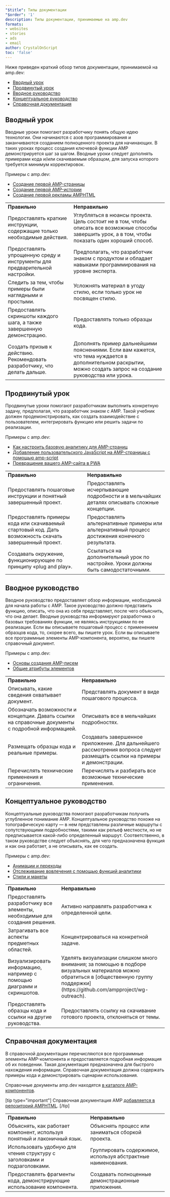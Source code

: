```yaml
---
"$title": Типы документации
"$order": '1'
description: Типы документации, принимаемые на amp.dev
formats:
- websites
- stories
- ads
- email
author: CrystalOnScript
toc: 'false'
---
```


Ниже приведен краткий обзор типов документации, принимаемой на amp.dev:

- [Вводный урок](documentation-types.md?format=websites#introductory-tutorial)
- [Продвинутый урок](documentation-types.md?format=websites#advanced-tutorial)
- [Вводное руководство](documentation-types.md?format=websites#introductory-guide)
- [Концептуальное руководство](documentation-types.md?format=websites#concept-guide)
- [Справочная документация](documentation-types.md?format=websites#reference-documentation)

## Вводный урок <a name="introductory-tutorial"></a>

Вводные уроки помогают разработчику понять общую идею технологии. Они начинаются с азов программирования и заканчиваются созданием полноценного проекта для начинающих. В таких уроках процесс создания ключевой функции AMP демонстрируется шаг за шагом. Вводные уроки следует дополнять примерами кода и/или скачиваемым образцом, для запуска которого требуется минимум корректировок.

Примеры с amp.dev:

- [Создание первой AMP-страницы](../../../../documentation/guides-and-tutorials/start/create/index.md?format=websites)
- [Создание первой AMP-истории](../../../../documentation/guides-and-tutorials/start/visual_story/index.md?format=stories)
- [Создание первой рекламы AMPHTML](../../../../documentation/guides-and-tutorials/start/create_amphtml_ad/index.md?format=ads)

<table>
  <tr>
   <td>
<strong>Правильно</strong>
   </td>
   <td>
<strong>Неправильно</strong>
   </td>
  </tr>
  <tr>
   <td>Предоставлять краткие инструкции, содержащие только необходимые действия.</td>
   <td>Углубляться в нюансы проекта. Цель состоит не в том, чтобы описать все возможные способы завершить урок, а в том, чтобы показать один хороший способ.</td>
  </tr>
  <tr>
   <td>Предоставлять упрощенную среду и инструменты для предварительной настройки.</td>
   <td>Предполагать, что разработчик знаком с продуктом и обладает навыками программирования на уровне эксперта.</td>
  </tr>
  <tr>
   <td>Следить за тем, чтобы примеры были наглядными и простыми.</td>
   <td>Усложнять материал в угоду стилю, если только урок не посвящен стилю.</td>
  </tr>
  <tr>
   <td>Предоставлять скриншоты каждого шага, а также завершенную демонстрацию.</td>
   <td>Предоставлять только образцы кода.</td>
  </tr>
  <tr>
   <td>Создать призыв к действию. Рекомендовать разработчику, что делать дальше.</td>
   <td>Дополнять пример дальнейшими пояснениями. Если вам кажется, что тема нуждается в дополнительном раскрытии, можно создать запрос на создание руководства или урока.</td>
  </tr>
</table>

## Продвинутый урок <a name="advanced-tutorial"></a>

Продвинутые уроки помогают разработчикам выполнить конкретную задачу, предполагая, что разработчик знаком с AMP. Такой учебник должен продемонстрировать, как создать взаимодействие с пользователем, интегрировать функцию или решить задачи по реализации.

Примеры с amp.dev:

- [Как настроить базовую аналитику для AMP-страниц](../../../../documentation/guides-and-tutorials/optimize-measure/tracking-engagement.md?format=websites)
- [Добавление пользовательского JavaScript на AMP-страницы с помощью amp-script](../../../../documentation/guides-and-tutorials/develop/custom-javascript-tutorial.md?format=websites)
- [Превращение вашего AMP-сайта в PWA](../../../../documentation/guides-and-tutorials/optimize-measure/amp_to_pwa.md?format=websites)

<table>
  <tr>
   <td>
<strong>Правильно</strong>
   </td>
   <td>
<strong>Неправильно</strong>
   </td>
  </tr>
  <tr>
   <td>Предоставлять пошаговые инструкции и понятный завершенный проект.</td>
   <td>Предоставлять исчерпывающие подробности и в мельчайших деталях описывать сложные концепции.</td>
  </tr>
  <tr>
   <td>Предоставлять примеры кода или скачиваемый стартовый код. Дать возможность скачать завершенный проект.</td>
   <td>Предоставлять альтернативные примеры или альтернативный процесс достижения конечного результата.</td>
  </tr>
  <tr>
   <td>Создавать окружение, функционирующее по принципу «plug and play».</td>
   <td>Ссылаться на дополнительный урок по настройке. Уроки должны быть самодостаточными.</td>
  </tr>
</table>

## Вводное руководство <a name="introductory-guide"></a>

Вводное руководство предоставляет обзор информации, необходимой для начала работы с AMP. Такое руководство должно представить функцию, описать, что она из себя представляет, после чего объяснить, что она делает. Вводные руководства информируют разработчика о базовых требованиях функции, не являясь инструкциями по ее реализации. Если вы описываете пошаговый процесс с применением образцов кода, то, скорее всего, вы пишете урок. Если вы описываете все программные элементы AMP-компонента, вероятно, вы пишете справочный документ.

Примеры с amp.dev:

- [Основы создания AMP-писем](../../../../documentation/guides-and-tutorials/learn/email_fundamentals.md?format=email)
- [Общие атрибуты элементов](../../../../documentation/guides-and-tutorials/learn/common_attributes.md?format=websites)

<table>
  <tr>
   <td>
<strong>Правильно</strong>
   </td>
   <td>
<strong>Неправильно</strong>
   </td>
  </tr>
  <tr>
   <td>Описывать, какие сведения охватывает документ.</td>
   <td>Представлять документ в виде пошагового процесса.</td>
  </tr>
  <tr>
   <td>Обозначать возможности и концепции. Давать ссылки на справочные документы с подробной информацией.</td>
   <td>Описывать все в мельчайших подробностях.</td>
  </tr>
  <tr>
   <td>Размещать образцы кода и реальные примеры.</td>
   <td>Создавать завершенное приложение. Для дальнейшего рассмотрения вопроса следует размещать ссылки на примеры и демонстрации.</td>
  </tr>
  <tr>
   <td>Перечислять технические применения и ограничения.</td>
   <td>Перечислять и разбирать все возможные технические применения.</td>
  </tr>
</table>

## Концептуальное руководство <a name="concept-guide"></a>

Концептуальные руководства помогают разработчикам получить углубленное понимание AMP. Концептуальное руководство похоже на топографическую карту — в нем представлены различные маршруты с сопутствующими подробностями, такими как рельеф местности, но не предписывается какой-либо определенный маршрут. Соответственно, в таком руководстве следует объяснять, для чего предназначена функция и как она работает, а не описывать, как ее создать.

Примеры с amp.dev:

- [Анимации и переходы](../../../../documentation/guides-and-tutorials/develop/animations/triggering_css_animations.md?format=websites)
- [Отслеживание вовлечения с помощью функций аналитики](../../../../documentation/guides-and-tutorials/optimize-measure/configure-analytics/index.md?format=websites)
- [Стили и макеты](../../../../documentation/guides-and-tutorials/develop/style_and_layout/index.md?format=websites)

<table>
  <tr>
   <td>
<strong>Правильно</strong>
   </td>
   <td>
<strong>Неправильно</strong>
   </td>
  </tr>
  <tr>
   <td>Предоставлять разработчику все элементы, необходимые для создания решения.</td>
   <td>Активно направлять разработчика к определенной цели.</td>
  </tr>
  <tr>
   <td>Затрагивать все аспекты предметных областей.</td>
   <td>Концентрироваться на конкретной задаче.</td>
  </tr>
  <tr>
   <td>Визуализировать информацию, например с помощью диаграмм и скриншотов.</td>
   <td>Уделять визуализации слишком много внимания; за помощью в подборе визуальных материалов можно обратиться в [общественную группу поддержки](https://github.com/ampproject/wg-outreach).</td>
  </tr>
  <tr>
   <td>Предоставлять образцы кода и ссылки на другие руководства.</td>
   <td>Предоставлять ссылку на скачивание готового проекта, отклоняться от темы.</td>
  </tr>
</table>

## Справочная документация <a name="reference-documentation"></a>

В справочной документации перечисляются все программные элементы AMP-компонента и предоставляется подробная информация об их поведении. Такая документация предназначена для быстрого нахождения информации. Справочная документация должна содержать примеры кода и демонстрировать сценарии использования.

Справочные документы amp.dev находятся [в каталоге AMP-компонентов](../../../../documentation/components/index.html?format=websites).

[tip type="important"] Справочная документация AMP [добавляется в репозиторий AMPHTML](https://github.com/ampproject/amphtml). [/tip]

<table>
  <tr>
   <td>
<strong>Правильно</strong>
   </td>
   <td>
<strong>Неправильно</strong>
   </td>
  </tr>
  <tr>
   <td>Объяснять, как работает компонент, используя понятный и лаконичный язык.</td>
   <td>Объяснять процесс или заниматься сборкой проекта.</td>
  </tr>
  <tr>
   <td>Использовать удобную для чтения структуру с заголовками и подзаголовками.</td>
   <td>Группировать содержимое, используя абстрактные наименования.</td>
  </tr>
  <tr>
   <td>Предоставлять фрагменты кода, демонстрирующие использование компонента.</td>
   <td>Создавать полноценные демонстрационные приложения.</td>
  </tr>
</table>
